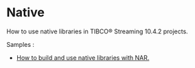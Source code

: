 # Native

How to use native libraries in TIBCO&reg; Streaming 10.4.2 projects.

Samples :

* [How to build and use native libraries with NAR.](nar)
